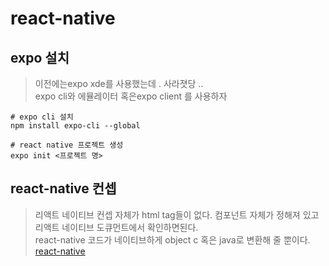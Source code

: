 # react-native

## expo 설치
> 이전에는expo xde를 사용했는데 . 사라졋당 ..  
> expo cli와 에뮬레이터 혹은expo client 를 사용하자
```
# expo cli 설치
npm install expo-cli --global

# react native 프로젝트 생성
expo init <프로젝트 명>

```

## react-native 컨셉
> 리액트 네이티브 컨셉 자체가 html tag들이 없다.
> 컴포넌트 자체가 정해져 있고 리액트 네이티브 도큐먼트에서 확인하면된다.  
> react-native 코드가 네이티브하게 object c 혹은 java로 변환해 줄 뿐이다.  
[react-native](https://facebook.github.io/react-native/docs/view)

